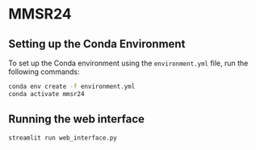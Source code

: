 # MMSR24

## Setting up the Conda Environment
To set up the Conda environment using the `environment.yml` file, run the following commands:

```sh
conda env create -f environment.yml
conda activate mmsr24
```

## Running the web interface
```sh
streamlit run web_interface.py
```
